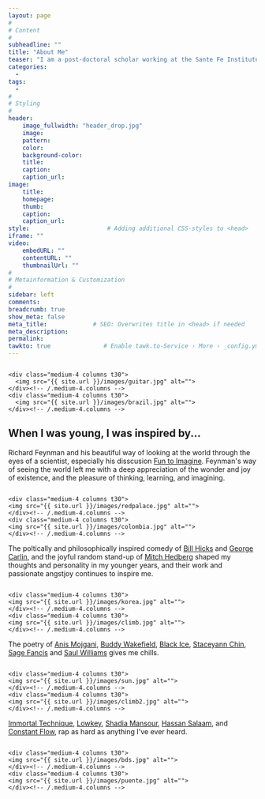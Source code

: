 ```yaml
---
layout: page
#
# Content
#
subheadline: ""
title: "About Me"
teaser: "I am a post-doctoral scholar working at the Sante Fe Institute and the University of California, Davis. I work on a variety of topics at the intersection of applied anthropology, social justice, dynamical modeling of cultural evolutionary processes, human behavioral ecology, genetics, and Bayesian statistical modeling..."
categories:
  - 
tags:
  - 
#
# Styling
#
header:
    image_fullwidth: "header_drop.jpg"
    image:
    pattern:
    color:
    background-color: 
    title:
    caption:
    caption_url:
image:
    title:
    homepage:
    thumb:
    caption:
    caption_url:
style:                      # Adding additional CSS-styles to <head>
iframe: ""
video:
    embedURL: ""
    contentURL: ""
    thumbnailUrl: ""
#
# Metainformation & Customization
#
sidebar: left
comments: 
breadcrumb: true
show_meta: false
meta_title:             # SEO: Overwrites title in <head> if needed
meta_description:
permalink:
tawkto: true               # Enable tawk.to-Service › More › _config.yml
---
```

<div class="row">
    <div class="medium-8 columns t30">
    <img src="{{ site.url }}/images/scuba.jpg" alt="">
    </div><!-- /.medium-8.columns -->

    <div class="medium-4 columns t30">
      <img src="{{ site.url }}/images/guitar.jpg" alt="">  
    </div><!-- /.medium-4.columns -->
    <div class="medium-4 columns t30">
      <img src="{{ site.url }}/images/brazil.jpg" alt="">
    </div><!-- /.medium-4.columns -->
</div><!-- /.row -->

## When I was young, I was inspired by...

Richard Feynman and his beautiful way of looking at the world through the eyes of a scientist, especially his disscusion [Fun to Imagine][1].  Feynman's way of seeing the world left me with a deep appreciation of the wonder and joy of existence, and the pleasure of thinking, learning, and imagining.  

<div class="row">
    <div class="medium-8 columns t30">
    <img src="{{ site.url }}/images/arguileh.jpg" alt="">
    </div><!-- /.medium-8.columns -->
    
    <div class="medium-4 columns t30">
    <img src="{{ site.url }}/images/redpalace.jpg" alt="">  
    </div><!-- /.medium-4.columns -->
    <div class="medium-4 columns t30">
    <img src="{{ site.url }}/images/colombia.jpg" alt="">
    </div><!-- /.medium-4.columns -->
    
</div><!-- /.row -->

The poltically and philosophically inspired comedy of [Bill Hicks][2] and [George Carlin][3], and the joyful random stand-up of [Mitch Hedberg][3] shaped my thoughts and personality in my younger years, and their work and passionate angstjoy continues to inspire me.

<div class="row">
    <div class="medium-8 columns t30">
    <img src="{{ site.url }}/images/iceland.jpg" alt="">
    </div><!-- /.medium-8.columns -->
    
    <div class="medium-4 columns t30">
    <img src="{{ site.url }}/images/korea.jpg" alt="">  
    </div><!-- /.medium-4.columns -->
    <div class="medium-4 columns t30">
    <img src="{{ site.url }}/images/climb.jpg" alt="">  
    </div><!-- /.medium-4.columns -->
    
</div><!-- /.row -->

The poetry of [Anis Mojgani][5],  [Buddy Wakefield][6], [Black Ice][7], [Staceyann Chin][9], [Sage Fancis][15] and [Saul Williams][8] gives me chills.


<div class="row">
    <div class="medium-8 columns t30">
    <img src="{{ site.url }}/images/drysuit.jpg" alt="">
    </div><!-- /.medium-8.columns -->
    
    <div class="medium-4 columns t30">
    <img src="{{ site.url }}/images/sun.jpg" alt="">  
    </div><!-- /.medium-4.columns -->
    <div class="medium-4 columns t30">
    <img src="{{ site.url }}/images/climb2.jpg" alt="">  
    </div><!-- /.medium-4.columns -->
    
</div><!-- /.row -->

[Immortal Technique][11], [Lowkey][12], [Shadia Mansour][10], [Hassan Salaam][13], and  [Constant Flow][14], rap as hard as anything I've ever heard. 

<div class="row">
    <div class="medium-8 columns t30">
    <img src="{{ site.url }}/images/drysuit.jpg" alt="">
    </div><!-- /.medium-8.columns -->
    
    <div class="medium-4 columns t30">
    <img src="{{ site.url }}/images/bds.jpg" alt="">  
    </div><!-- /.medium-4.columns -->
    <div class="medium-4 columns t30">
    <img src="{{ site.url }}/images/puente.jpg" alt="">  
    </div><!-- /.medium-4.columns -->
    
</div><!-- /.row -->


 [1]: https://www.youtube.com/watch?v=4zZbX_9ru9U
 [2]: https://www.youtube.com/watch?v=gG3TwjjfhBU
 [3]: https://www.youtube.com/watch?v=7W33HRc1A6c
 [4]: https://www.youtube.com/watch?v=J-zFQ9fOTSU
 [5]: https://www.youtube.com/watch?v=0qDtHdloK44
 [6]: https://www.youtube.com/watch?v=-objnLpZ5ko
 [7]: https://www.youtube.com/watch?v=tRn4A3K9VzE
 [8]: https://www.youtube.com/watch?v=jzY2-GRDiPM
 [9]: https://www.youtube.com/watch?v=8t-ajU2defo
 [10]: https://www.youtube.com/watch?v=21OXQ4m1-Bo
 [11]: http://www.youtube.com/watch?v=BrQ1jsRYXtU&t=7m31s
 [12]: http://www.youtube.com/watch?v=gSKbyMVWnpY&t=36m39s
 [13]: https://www.youtube.com/watch?v=_a7jdtqDqGY
 [14]: https://www.youtube.com/watch?v=RPdvk9VdoNg
 [15]: https://www.youtube.com/watch?v=VvekEUR2GqI
